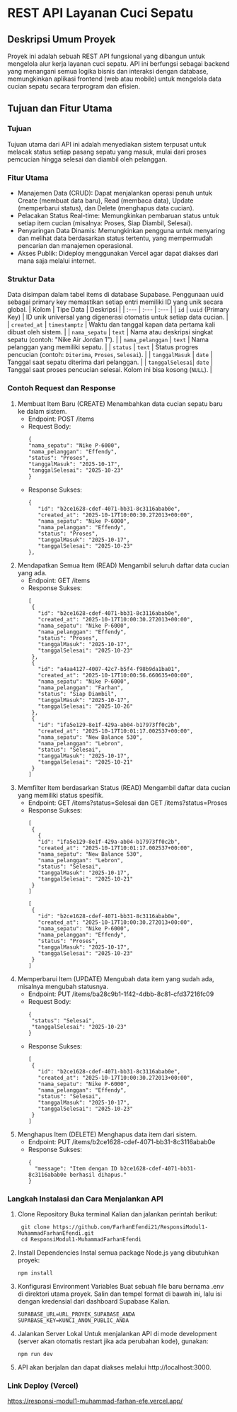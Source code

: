 #  REST API Layanan Cuci Sepatu 
## Deskripsi Umum Proyek
Proyek ini adalah sebuah REST API fungsional yang dibangun untuk mengelola alur kerja layanan cuci sepatu. API ini berfungsi sebagai backend yang menangani semua logika bisnis dan interaksi dengan database, memungkinkan aplikasi frontend (web atau mobile) untuk mengelola data cucian sepatu secara terprogram dan efisien.

## Tujuan dan Fitur Utama
### Tujuan
Tujuan utama dari API ini adalah menyediakan sistem terpusat untuk melacak status setiap pasang sepatu yang masuk, mulai dari proses pemcucian hingga selesai dan diambil oleh pelanggan.

### Fitur Utama
- Manajemen Data (CRUD): Dapat menjalankan operasi penuh untuk Create (membuat data baru), Read (membaca data), Update (memperbarui status), dan Delete (menghapus data cucian).
- Pelacakan Status Real-time: Memungkinkan pembaruan status untuk setiap item cucian (misalnya: Proses, Siap Diambil, Selesai).
- Penyaringan Data Dinamis: Memungkinkan pengguna untuk menyaring dan melihat data berdasarkan status tertentu, yang mempermudah pencarian dan manajemen operasional.
- Akses Publik: Dideploy menggunakan Vercel agar dapat diakses dari mana saja melalui internet.

### Struktur Data
Data disimpan dalam tabel items di database Supabase. Penggunaan uuid sebagai primary key memastikan setiap entri memiliki ID yang unik secara global.
| Kolom | Tipe Data | Deskripsi |
| :--- | :--- | :--- |
| `id` | `uuid` (Primary Key) | ID unik universal yang digenerasi otomatis untuk setiap data cucian. |
| `created_at` | `timestamptz` | Waktu dan tanggal kapan data pertama kali dibuat oleh sistem. |
| `nama_sepatu` | `text` | Nama atau deskripsi singkat sepatu (contoh: "Nike Air Jordan 1"). |
| `nama_pelanggan` | `text` | Nama pelanggan yang memiliki sepatu. |
| `status` | `text` | Status progres pencucian (contoh: `Diterima`, `Proses`, `Selesai`). |
| `tanggalMasuk` | `date` | Tanggal saat sepatu diterima dari pelanggan. |
| `tanggalSelesai`| `date` | Tanggal saat proses pencucian selesai. Kolom ini bisa kosong (`NULL`). |

### Contoh Request dan Response
1. Membuat Item Baru (CREATE)
   Menambahkan data cucian sepatu baru ke dalam sistem.
   - Endpoint: POST /items
   - Request Body:
     ```
     {
     "nama_sepatu": "Nike P-6000",
     "nama_pelanggan": "Effendy",
     "status": "Proses",
     "tanggalMasuk": "2025-10-17",
     "tanggalSelesai": "2025-10-23"
     }
   - Response Sukses:
     ```
     {
        "id": "b2ce1628-cdef-4071-bb31-8c3116abab0e",
        "created_at": "2025-10-17T10:00:30.272013+00:00",
        "nama_sepatu": "Nike P-6000",
        "nama_pelanggan": "Effendy",
        "status": "Proses",
        "tanggalMasuk": "2025-10-17",
        "tanggalSelesai": "2025-10-23"
     },
2. Mendapatkan Semua Item (READ)
   Mengambil seluruh daftar data cucian yang ada.
   - Endpoint: GET /items
   - Response Sukses:
     ```
     [
      {
        "id": "b2ce1628-cdef-4071-bb31-8c3116abab0e",
        "created_at": "2025-10-17T10:00:30.272013+00:00",
        "nama_sepatu": "Nike P-6000",
        "nama_pelanggan": "Effendy",
        "status": "Proses",
        "tanggalMasuk": "2025-10-17",
        "tanggalSelesai": "2025-10-23"
      },
      {
        "id": "a4aa4127-4007-42c7-b5f4-f98b9da1ba01",
        "created_at": "2025-10-17T10:00:56.660635+00:00",
        "nama_sepatu": "Nike P-6000",
        "nama_pelanggan": "Farhan",
        "status": "Siap Diambil",
        "tanggalMasuk": "2025-10-17",
        "tanggalSelesai": "2025-10-26"
      },
      {
        "id": "1fa5e129-8e1f-429a-ab04-b17973ff0c2b",
        "created_at": "2025-10-17T10:01:17.002537+00:00",
        "nama_sepatu": "New Balance 530",
        "nama_pelanggan": "Lebron",
        "status": "Selesai",
        "tanggalMasuk": "2025-10-17",
        "tanggalSelesai": "2025-10-21"
      }
     ]
3. Memfilter Item berdasarkan Status (READ)
   Mengambil daftar data cucian yang memiliki status spesifik.
   - Endpoint: GET /items?status=Selesai dan GET /items?status=Proses
   - Response Sukses:
     ```
     [
      {
        {
        "id": "1fa5e129-8e1f-429a-ab04-b17973ff0c2b",
        "created_at": "2025-10-17T10:01:17.002537+00:00",
        "nama_sepatu": "New Balance 530",
        "nama_pelanggan": "Lebron",
        "status": "Selesai",
        "tanggalMasuk": "2025-10-17",
        "tanggalSelesai": "2025-10-21"
      }
     ]

     [
      {
        "id": "b2ce1628-cdef-4071-bb31-8c3116abab0e",
        "created_at": "2025-10-17T10:00:30.272013+00:00",
        "nama_sepatu": "Nike P-6000",
        "nama_pelanggan": "Effendy",
        "status": "Proses",
        "tanggalMasuk": "2025-10-17",
        "tanggalSelesai": "2025-10-23"
      }
     ]

4. Memperbarui Item (UPDATE)
   Mengubah data item yang sudah ada, misalnya mengubah statusnya.
   - Endpoint: PUT /items/ba28c9b1-1f42-4dbb-8c81-cfd37216fc09
   - Request Body:
     ```
     {
      "status": "Selesai",
      "tanggalSelesai": "2025-10-23" 
     }

   - Response Sukses:
     ```
     [
      {
        "id": "b2ce1628-cdef-4071-bb31-8c3116abab0e",
        "created_at": "2025-10-17T10:00:30.272013+00:00",
        "nama_sepatu": "Nike P-6000",
        "nama_pelanggan": "Effendy",
        "status": "Selesai",
        "tanggalMasuk": "2025-10-17",
        "tanggalSelesai": "2025-10-23"
      }
     ]
     
5. Menghapus Item (DELETE)
   Menghapus data item dari sistem.
   - Endpoint: PUT /items/b2ce1628-cdef-4071-bb31-8c3116abab0e
   - Response Sukses:
     ```
     {
       "message": "Item dengan ID b2ce1628-cdef-4071-bb31-8c3116abab0e berhasil dihapus."
     }

### Langkah Instalasi dan Cara Menjalankan API
1. Clone Repository Buka terminal Kalian dan jalankan perintah berikut:
   ```
    git clone https://github.com/FarhanEfendi21/ResponsiModul1-MuhammadFarhanEfendi.git
    cd ResponsiModul1-MuhammadFarhanEfendi

2. Install Dependencies Instal semua package Node.js yang dibutuhkan proyek:
   ```
   npm install

3. Konfigurasi Environment Variables Buat sebuah file baru bernama .env di direktori utama proyek. Salin dan tempel format di bawah ini, lalu isi dengan kredensial dari dashboard Supabase Kalian.
   ```
   SUPABASE_URL=URL_PROYEK_SUPABASE_ANDA
   SUPABASE_KEY=KUNCI_ANON_PUBLIC_ANDA

4. Jalankan Server Lokal Untuk menjalankan API di mode development (server akan otomatis restart jika ada perubahan kode), gunakan:
   ```
   npm run dev

5. API akan berjalan dan dapat diakses melalui http://localhost:3000.

### Link Deploy (Vercel)
https://responsi-modul1-muhammad-farhan-efe.vercel.app/






